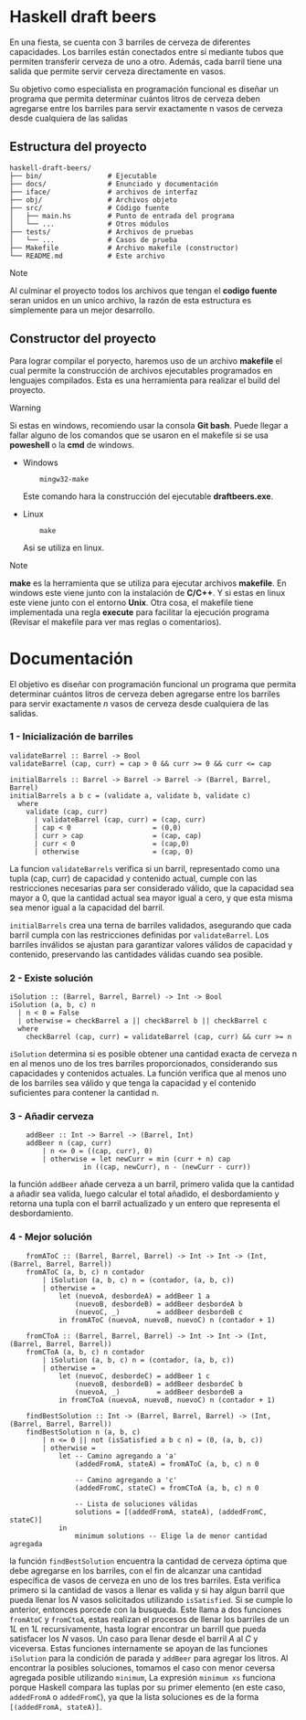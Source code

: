 # Haskell draft beers

En una fiesta, se cuenta con 3 barriles de cerveza de diferentes capacidades. Los barriles están conectados entre
sí mediante tubos que permiten transferir cerveza de uno a otro. Además, cada barril tiene una salida que
permite servir cerveza directamente en vasos.

Su objetivo como especialista en programación funcional es diseñar un programa que permita determinar
cuántos litros de cerveza deben agregarse entre los barriles para servir exactamente n vasos de cerveza desde
cualquiera de las salidas

## Estructura del proyecto
```{html}
haskell-draft-beers/
├── bin/                # Ejecutable
├── docs/               # Enunciado y documentación
├── iface/              # archivos de interfaz
├── obj/                # Archivos objeto
├── src/                # Código fuente
│   ├── main.hs         # Punto de entrada del programa
│   └── ...             # Otros módulos
├── tests/              # Archivos de pruebas
│   └── ...             # Casos de prueba
├── Makefile            # Archivo makefile (constructor)
└── README.md           # Este archivo
```
> [!Note]
> Al culminar el proyecto todos los archivos que tengan el **codigo fuente** seran unidos en un unico archivo, la razón de esta estructura es simplemente para un mejor desarrollo.

## Constructor del proyecto

Para lograr compilar el poryecto, haremos uso de un archivo **makefile** el cual permite la construcción de archivos ejecutables programados en lenguajes compilados. Esta es una herramienta para realizar el build del proyecto.

> [!Warning]
> Si estas en windows, recomiendo usar la consola **Git bash**. Puede llegar a fallar alguno de los comandos que se usaron en el makefile si se usa **poweshell** o la **cmd** de windows.

- Windows
    ```{powershell}
        mingw32-make 
    ```
    Este comando hara la construcción del ejecutable **draftbeers.exe**.

- Linux
    ```{bash}
        make
    ```
    Asi se utiliza en linux.

> [!Note]
> **make** es la herramienta que se utiliza para ejecutar archivos **makefile**. En windows este viene junto con la instalación de **C/C++**. Y si estas en linux este viene junto con el entorno **Unix**. Otra cosa, el makefile tiene implementada una regla **execute** para facilitar la ejecución programa (Revisar el makefile para ver mas reglas o comentarios).

# Documentación
El objetivo es diseñar con programación funcional un programa  que permita determinar cuántos litros de cerveza deben agregarse entre los barriles para servir exactamente $n$ vasos de cerveza desde cualquiera de las salidas.

### 1 - Inicialización de barriles
```{haskell}
validateBarrel :: Barrel -> Bool
validateBarrel (cap, curr) = cap > 0 && curr >= 0 && curr <= cap

initialBarrels :: Barrel -> Barrel -> Barrel -> (Barrel, Barrel, Barrel)
initialBarrels a b c = (validate a, validate b, validate c)
  where
    validate (cap, curr)
      | validateBarrel (cap, curr) = (cap, curr)
      | cap < 0                    = (0,0)
      | curr > cap                 = (cap, cap)
      | curr < 0                   = (cap,0)                
      | otherwise                  = (cap, 0)

```
La funcion `validateBarrels` verifica si un barril, representado como una tupla (cap, curr) de capacidad y contenido actual, cumple con las restricciones necesarias para ser considerado válido, que la capacidad sea mayor a 0, que la cantidad actual sea mayor igual a cero, y que esta misma sea menor igual a la capacidad del barril.

`initialBarrels` crea una terna de barriles validados, asegurando que cada barril cumpla con las restricciones definidas por `validateBarrel`. Los barriles inválidos se ajustan para garantizar valores válidos de capacidad y contenido, preservando las cantidades válidas cuando sea posible.

### 2 - Existe solución
```{haskell}
iSolution :: (Barrel, Barrel, Barrel) -> Int -> Bool
iSolution (a, b, c) n
  | n < 0 = False
  | otherwise = checkBarrel a || checkBarrel b || checkBarrel c
  where
    checkBarrel (cap, curr) = validateBarrel (cap, curr) && curr >= n
```
`iSolution` determina si es posible obtener una cantidad exacta de cerveza n en al menos uno de los tres barriles proporcionados, considerando sus capacidades y contenidos actuales. La función verifica que al menos uno de los barriles sea válido y que tenga la capacidad y el contenido suficientes para contener la cantidad n.

### 3 - Añadir cerveza
```{haskell}
    addBeer :: Int -> Barrel -> (Barrel, Int)
    addBeer n (cap, curr)
        | n <= 0 = ((cap, curr), 0)
        | otherwise = let newCurr = min (curr + n) cap
                  in ((cap, newCurr), n - (newCurr - curr))

```
la función `addBeer` añade cerveza a un barril, primero valida que la cantidad a añadir sea valida, luego calcular el total añadido, el desbordamiento y retorna una tupla con el barril actualizado y un entero que representa el desbordamiento.

### 4 - Mejor solución
```{haskell}
    fromAToC :: (Barrel, Barrel, Barrel) -> Int -> Int -> (Int, (Barrel, Barrel, Barrel))
    fromAToC (a, b, c) n contador
        | iSolution (a, b, c) n = (contador, (a, b, c))
        | otherwise =
            let (nuevoA, desbordeA) = addBeer 1 a
                (nuevoB, desbordeB) = addBeer desbordeA b
                (nuevoC, _)         = addBeer desbordeB c
            in fromAToC (nuevoA, nuevoB, nuevoC) n (contador + 1)

    fromCToA :: (Barrel, Barrel, Barrel) -> Int -> Int -> (Int, (Barrel, Barrel, Barrel))
    fromCToA (a, b, c) n contador
        | iSolution (a, b, c) n = (contador, (a, b, c))
        | otherwise =
            let (nuevoC, desbordeC) = addBeer 1 c
                (nuevoB, desbordeB) = addBeer desbordeC b
                (nuevoA, _)         = addBeer desbordeB a
            in fromCToA (nuevoA, nuevoB, nuevoC) n (contador + 1)

    findBestSolution :: Int -> (Barrel, Barrel, Barrel) -> (Int, (Barrel, Barrel, Barrel))
    findBestSolution n (a, b, c)
        | n <= 0 || not (isSatisfied a b c n) = (0, (a, b, c))
        | otherwise =
            let -- Camino agregando a 'a'
                (addedFromA, stateA) = fromAToC (a, b, c) n 0

                -- Camino agregando a 'c'
                (addedFromC, stateC) = fromCToA (a, b, c) n 0

                -- Lista de soluciones válidas
                solutions = [(addedFromA, stateA), (addedFromC, stateC)]
            in 
                minimum solutions -- Elige la de menor cantidad agregada

```
la función `findBestSolution` encuentra la cantidad de cerveza óptima que debe agregarse en los barriles, con el fin de alcanzar una cantidad específica de vasos de cerveza en uno de los tres barriles. Esta verifica primero si la cantidad de vasos a llenar es valida y si hay algun barril que pueda llenar los $N$ vasos solicitados utilizando `isSatisfied`. Si se cumple lo anterior, entonces porcede con la busqueda. Este llama a dos funciones `fromAtoC` y `fromCtoA`, estas realizan el procesos de llenar los barriles de un $1L$ en $1L$ recursivamente, hasta lograr encontrar un barrill que pueda satisfacer los $N$ vasos. Un caso para llenar desde el barril $A$ al $C$ y viceversa. Estas funciones internamente se apoyan de las funciones `iSolution` para la condición de parada y `addBeer` para agregar los litros. Al encontrar la posibles soluciones, tomamos el caso con menor ceversa agregada posible utilizando `minimum`, La expresión `minimum xs` funciona porque Haskell compara las tuplas por su primer elemento (en este caso, `addedFromA` o `addedFromC`), ya que la lista soluciones es de la forma `[(addedFromA, stateA)]`.